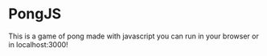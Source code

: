 # PongJS
This is a game of pong made with javascript you can run in your browser or in localhost:3000!
